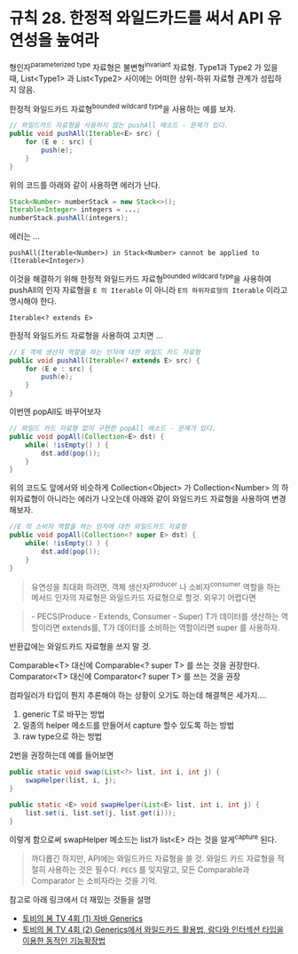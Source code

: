 # 규칙 28. 한정적 와일드카드를 써서 API 유연성을 높여라

형인자<sup>parameterized type</sup> 자료형은 불변형<sup>invariant</sup> 자료형. Type1과 Type2 가 있을 때, List<Type1\> 과 List<Type2\> 사이에는 어떠한 상위-하위 자료형 관계가 성립하지 않음.

한정적 와일드카드 자료형<sup>bounded wildcard type</sup>을 사용하는 예를 보자.
```java
// 와일드카드 자료형을 사용하지 않는 pushAll 메소드 - 문제가 있다.
public void pushAll(Iterable<E> src) {
	for (E e : src) {
		push(e);
	}
}
```
위의 코드를 아래와 같이 사용하면 에러가 난다.
```java
Stack<Number> numberStack = new Stack<>();
Iterable<Integer> integers = ...;
numberStack.pushAll(integers);
```
에러는 ...
```
pushAll(Iterable<Number>) in Stack<Number> cannot be applied to (Iterable<Integer>) 
```

이것을 해결하기 위해 한정적 와일드카드 자료형<sup>bounded wildcard type</sup>을 사용하여 pushAll의 인자 자료형을 `E 의 Iterable` 이 아니라 `E의 하위자료형의 Iterable` 이라고 명시해야 한다.
```
Iterable<? extends E>
```
한정적 와일드카드 자료형을 사용하여 고치면 ...
```java
// E 객체 생산자 역할을 하는 인자에 대한 와일드 카드 자료형
public void pushAll(Iterable<? extends E> src) {
	for (E e : src) {
		push(e);
	}
}
```

이번엔 popAll도 바꾸어보자
```java
// 와일드 카드 자료형 없이 구현한 popAll 메소드 - 문제가 있다.
public void popAll(Collection<E> dst) {
	while( !isEmpty() ) {
		dst.add(pop());
	}
}
```
위의 코드도 앞에서와 비슷하게 Collection<Object\> 가 Collection<Number\> 의 하위자료형이 아니라는 에러가 나오는데 아래와 같이 와일드카드 자료형을 사용하여 변경해보자.

```java
//E 의 소비자 역할을 하는 인자에 대한 와일드카드 자료형
public void popAll(Collection<? super E> dst) {
	while( !isEmpty() ) {
		dst.add(pop());
	}
}
```

> 유연성을 최대화 하려면, 객체 생산자<sup>producer</sup> 나 소비자<sup>consumer</sup> 역할을 하는 메서드 인자의 자료형은 와일드카드 자료형으로 할것. 외우기 어렵다면 

> \- PECS(Produce - Extends, Consumer - Super) T가 데이터를 생산하는 역할이라면 extends를, T가 데이터를 소비하는 역할이라면 super 를 사용하자.


반환값에는 와일드카드 자료형을 쓰지 말 것.

Comparable<T\> 대신에 Comparable<? super T\> 를 쓰는 것을 권장한다. Comparator<T\> 대신에 Comparator<? super T\> 를 쓰는 것을 권장

컴파일러가 타입이 뭔지 추론해야 하는 상황이 오기도 하는데 해결책은 세가지.... 

1. generic T로 바꾸는 방법
2. 일종의 helper 메소드를 만들어서 capture 할수 있도록 하는 방법
3. raw type으로 하는 방법

2번을 권장하는데 예를 들어보면
```java
public static void swap(List<?> list, int i, int j) {
	swapHelper(list, i, j);
}

public static <E> void swapHelper(List<E> list, int i, int j) {
	list.set(i, list.set(j, list.get(i)));
}
```
이렇게 함으로써 swapHelper 메소드는 list가 list<E\> 라는 것을 알게<sup>capture</sup> 된다.

> 까다롭긴 하지만, API에는 와일드카드 자료형을 쓸 것. 와일드 카드 자료형을 적절히 사용하는 것은 필수다. `PECS` 를 잊지말고, 모든 Comparable과 Comparator 는 소비자라는 것을 기억.

참고로 아래 링크에서 더 재밌는 것들을 설명

- [토비의 봄 TV 4회 (1) 자바 Generics](https://youtu.be/ipT2XG1SHtQ)
- [토비의 봄 TV 4회 (2) Generics에서 와일드카드 활용법, 람다와 인터섹션 타입을 이용한 동적인 기능확장법](https://youtu.be/PQ58n0hk7DI)




